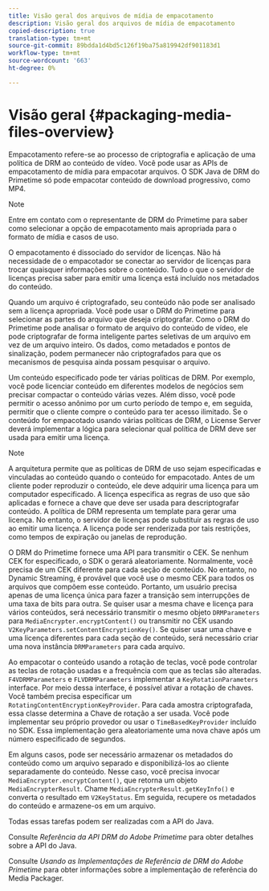 ```yaml
---
title: Visão geral dos arquivos de mídia de empacotamento
description: Visão geral dos arquivos de mídia de empacotamento
copied-description: true
translation-type: tm+mt
source-git-commit: 89bdda1d4bd5c126f19ba75a819942df901183d1
workflow-type: tm+mt
source-wordcount: '663'
ht-degree: 0%

---
```



# Visão geral {#packaging-media-files-overview}

Empacotamento refere-se ao processo de criptografia e aplicação de uma política de DRM ao conteúdo de vídeo. Você pode usar as APIs de empacotamento de mídia para empacotar arquivos. O SDK Java de DRM do Primetime só pode empacotar conteúdo de download progressivo, como MP4.

>[!NOTE]
>
>Entre em contato com o representante de DRM do Primetime para saber como selecionar a opção de empacotamento mais apropriada para o formato de mídia e casos de uso.

O empacotamento é dissociado do servidor de licenças. Não há necessidade de o empacotador se conectar ao servidor de licenças para trocar quaisquer informações sobre o conteúdo. Tudo o que o servidor de licenças precisa saber para emitir uma licença está incluído nos metadados do conteúdo.

Quando um arquivo é criptografado, seu conteúdo não pode ser analisado sem a licença apropriada. Você pode usar o DRM do Primetime para selecionar as partes do arquivo que deseja criptografar. Como o DRM do Primetime pode analisar o formato de arquivo do conteúdo de vídeo, ele pode criptografar de forma inteligente partes seletivas de um arquivo em vez de um arquivo inteiro. Os dados, como metadados e pontos de sinalização, podem permanecer não criptografados para que os mecanismos de pesquisa ainda possam pesquisar o arquivo.

Um conteúdo especificado pode ter várias políticas de DRM. Por exemplo, você pode licenciar conteúdo em diferentes modelos de negócios sem precisar compactar o conteúdo várias vezes. Além disso, você pode permitir o acesso anônimo por um curto período de tempo e, em seguida, permitir que o cliente compre o conteúdo para ter acesso ilimitado. Se o conteúdo for empacotado usando várias políticas de DRM, o License Server deverá implementar a lógica para selecionar qual política de DRM deve ser usada para emitir uma licença.

>[!NOTE]
>
>A arquitetura permite que as políticas de DRM de uso sejam especificadas e vinculadas ao conteúdo quando o conteúdo for empacotado. Antes de um cliente poder reproduzir o conteúdo, ele deve adquirir uma licença para um computador especificado. A licença especifica as regras de uso que são aplicadas e fornece a chave que deve ser usada para descriptografar conteúdo. A política de DRM representa um template para gerar uma licença. No entanto, o servidor de licenças pode substituir as regras de uso ao emitir uma licença. A licença pode ser renderizada por tais restrições, como tempos de expiração ou janelas de reprodução.

O DRM do Primetime fornece uma API para transmitir o CEK. Se nenhum CEK for especificado, o SDK o gerará aleatoriamente. Normalmente, você precisa de um CEK diferente para cada seção de conteúdo. No entanto, no Dynamic Streaming, é provável que você use o mesmo CEK para todos os arquivos que compõem esse conteúdo. Portanto, um usuário precisa apenas de uma licença única para fazer a transição sem interrupções de uma taxa de bits para outra. Se quiser usar a mesma chave e licença para vários conteúdos, será necessário transmitir o mesmo objeto `DRMParameters` para `MediaEncrypter.encryptContent()` ou transmitir no CEK usando `V2KeyParameters.setContentEncryptionKey()`. Se quiser usar uma chave e uma licença diferentes para cada seção de conteúdo, será necessário criar uma nova instância `DRMParameters` para cada arquivo.

Ao empacotar o conteúdo usando a rotação de teclas, você pode controlar as teclas de rotação usadas e a frequência com que as teclas são alteradas. `F4VDRMParameters` e  `FLVDRMParameters` implementar a  `KeyRotationParameters` interface. Por meio dessa interface, é possível ativar a rotação de chaves. Você também precisa especificar um `RotatingContentEncryptionKeyProvider`. Para cada amostra criptografada, essa classe determina a Chave de rotação a ser usada. Você pode implementar seu próprio provedor ou usar o `TimeBasedKeyProvider` incluído no SDK. Essa implementação gera aleatoriamente uma nova chave após um número especificado de segundos.

Em alguns casos, pode ser necessário armazenar os metadados do conteúdo como um arquivo separado e disponibilizá-los ao cliente separadamente do conteúdo. Nesse caso, você precisa invocar `MediaEncrypter.encryptContent()`, que retorna um objeto `MediaEncrypterResult`. Chame `MediaEncrypterResult.getKeyInfo()` e converta o resultado em `V2KeyStatus`. Em seguida, recupere os metadados do conteúdo e armazene-os em um arquivo.

Todas essas tarefas podem ser realizadas com a API do Java.

Consulte *Referência da API DRM do Adobe Primetime* para obter detalhes sobre a API do Java.

Consulte *Usando as Implementações de Referência de DRM do Adobe Primetime* para obter informações sobre a implementação de referência do Media Packager.
